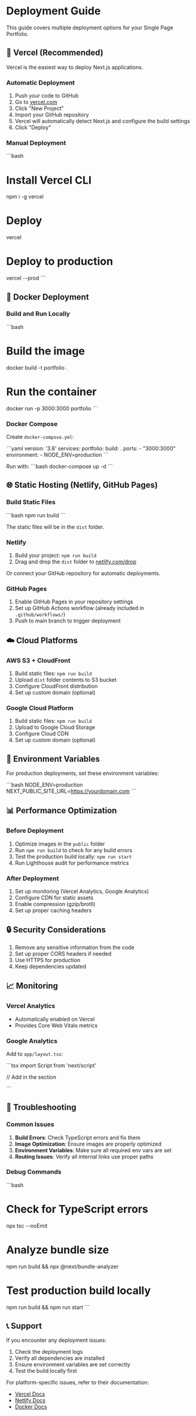 # Deployment Guide

This guide covers multiple deployment options for your Single Page Portfolio.

## 🚀 Vercel (Recommended)

Vercel is the easiest way to deploy Next.js applications.

### Automatic Deployment

1. Push your code to GitHub
2. Go to [vercel.com](https://vercel.com)
3. Click "New Project"
4. Import your GitHub repository
5. Vercel will automatically detect Next.js and configure the build settings
6. Click "Deploy"

### Manual Deployment

\`\`\`bash
# Install Vercel CLI
npm i -g vercel

# Deploy
vercel

# Deploy to production
vercel --prod
\`\`\`

## 🐳 Docker Deployment

### Build and Run Locally

\`\`\`bash
# Build the image
docker build -t portfolio .

# Run the container
docker run -p 3000:3000 portfolio
\`\`\`

### Docker Compose

Create `docker-compose.yml`:

\`\`\`yaml
version: '3.8'
services:
  portfolio:
    build: .
    ports:
      - "3000:3000"
    environment:
      - NODE_ENV=production
\`\`\`

Run with:
\`\`\`bash
docker-compose up -d
\`\`\`

## 🌐 Static Hosting (Netlify, GitHub Pages)

### Build Static Files

\`\`\`bash
npm run build
\`\`\`

The static files will be in the `dist` folder.

### Netlify

1. Build your project: `npm run build`
2. Drag and drop the `dist` folder to [netlify.com/drop](https://netlify.com/drop)

Or connect your GitHub repository for automatic deployments.

### GitHub Pages

1. Enable GitHub Pages in your repository settings
2. Set up GitHub Actions workflow (already included in `.github/workflows/`)
3. Push to main branch to trigger deployment

## ☁️ Cloud Platforms

### AWS S3 + CloudFront

1. Build static files: `npm run build`
2. Upload `dist` folder contents to S3 bucket
3. Configure CloudFront distribution
4. Set up custom domain (optional)

### Google Cloud Platform

1. Build static files: `npm run build`
2. Upload to Google Cloud Storage
3. Configure Cloud CDN
4. Set up custom domain (optional)

## 🔧 Environment Variables

For production deployments, set these environment variables:

\`\`\`bash
NODE_ENV=production
NEXT_PUBLIC_SITE_URL=https://yourdomain.com
\`\`\`

## 📊 Performance Optimization

### Before Deployment

1. Optimize images in the `public` folder
2. Run `npm run build` to check for any build errors
3. Test the production build locally: `npm run start`
4. Run Lighthouse audit for performance metrics

### After Deployment

1. Set up monitoring (Vercel Analytics, Google Analytics)
2. Configure CDN for static assets
3. Enable compression (gzip/brotli)
4. Set up proper caching headers

## 🔒 Security Considerations

1. Remove any sensitive information from the code
2. Set up proper CORS headers if needed
3. Use HTTPS for production
4. Keep dependencies updated

## 📈 Monitoring

### Vercel Analytics
- Automatically enabled on Vercel
- Provides Core Web Vitals metrics

### Google Analytics
Add to `app/layout.tsx`:

\`\`\`tsx
import Script from 'next/script'

// Add in the <head> section
<Script
  src="https://www.googletagmanager.com/gtag/js?id=GA_MEASUREMENT_ID"
  strategy="afterInteractive"
/>
<Script id="google-analytics" strategy="afterInteractive">
  {`
    window.dataLayer = window.dataLayer || [];
    function gtag(){dataLayer.push(arguments);}
    gtag('js', new Date());
    gtag('config', 'GA_MEASUREMENT_ID');
  `}
</Script>
\`\`\`

## 🚨 Troubleshooting

### Common Issues

1. **Build Errors**: Check TypeScript errors and fix them
2. **Image Optimization**: Ensure images are properly optimized
3. **Environment Variables**: Make sure all required env vars are set
4. **Routing Issues**: Verify all internal links use proper paths

### Debug Commands

\`\`\`bash
# Check for TypeScript errors
npx tsc --noEmit

# Analyze bundle size
npm run build && npx @next/bundle-analyzer

# Test production build locally
npm run build && npm run start
\`\`\`

## 📞 Support

If you encounter any deployment issues:

1. Check the deployment logs
2. Verify all dependencies are installed
3. Ensure environment variables are set correctly
4. Test the build locally first

For platform-specific issues, refer to their documentation:
- [Vercel Docs](https://vercel.com/docs)
- [Netlify Docs](https://docs.netlify.com)
- [Docker Docs](https://docs.docker.com)

